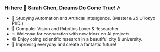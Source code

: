 ### Hi here 👋 Sarah Chen, Dreams Do Come True! :notes:

<!--
**2000222/2000222** is a ✨ _special_ ✨ repository because its `README.md` (this file) appears on your GitHub profile.

Here are some ideas to get you started:

-  I’m currently working on ...
- 🌱 I’m currently learning ...
- 👯 I’m looking to collaborate on ...
- 🤔 I’m looking for help with ...
- 💬 Ask me about ...
- 📫 How to reach me: ...
- 😄 Pronouns: ...
- ⚡ Fun fact: ...
-->

- :speak_no_evil: Studying Automation and Artificial Intelligence. (Master & 25 UTokyo PhD.)
- 🌱 Computer Vision and Robotics Lover & Researcher. 
- ✨ Welcome for cooperation with new ideas on AI projects.
- 😄 Enjoy doing scientific research in a beautiful city & university.
- :purple_heart: Improving everyday and create a fantastic future!

<!--[![Anurag's GitHub stats](https://github-readme-stats.vercel.app/api?username=2000222)](https://github.com/anuraghazra/github-readme-stats) -->
